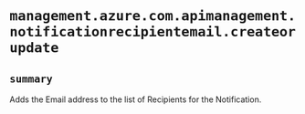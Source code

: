 # `management.azure.com.apimanagement.notificationrecipientemail.createorupdate`

## `summary`
Adds the Email address to the list of Recipients for the Notification.


